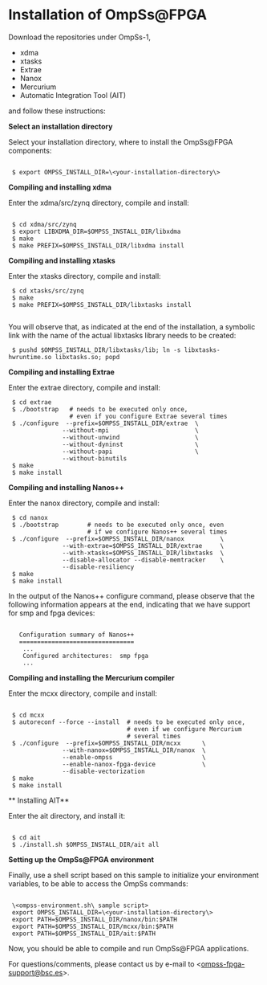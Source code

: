 # Installation of OmpSs@FPGA

Download the repositories under OmpSs-1,

- xdma
- xtasks
- Extrae
- Nanox
- Mercurium
- Automatic Integration Tool (AIT)

and follow these instructions:

**Select an installation directory**

Select your installation directory, where to install the OmpSs@FPGA components:

```

 $ export OMPSS_INSTALL_DIR=\<your-installation-directory\>

```

**Compiling and installing xdma**

Enter the xdma/src/zynq directory, compile and install:

```

 $ cd xdma/src/zynq
 $ export LIBXDMA_DIR=$OMPSS_INSTALL_DIR/libxdma
 $ make 
 $ make PREFIX=$OMPSS_INSTALL_DIR/libxdma install

```

**Compiling and installing xtasks**

Enter the xtasks directory, compile and install:


```
 $ cd xtasks/src/zynq
 $ make
 $ make PREFIX=$OMPSS_INSTALL_DIR/libxtasks install


```
You will observe that, as indicated at the end of the installation, a symbolic link with the name of the actual libxtasks library needs to be created:


```
 $ pushd $OMPSS_INSTALL_DIR/libxtasks/lib; ln -s libxtasks-hwruntime.so libxtasks.so; popd

```


**Compiling and installing Extrae**

Enter the extrae directory, compile and install:
```
 $ cd extrae
 $ ./bootstrap   # needs to be executed only once,
                 # even if you configure Extrae several times
 $ ./configure  --prefix=$OMPSS_INSTALL_DIR/extrae  \
               --without-mpi                        \
               --without-unwind                     \
               --without-dyninst                    \
               --without-papi                       \
               --without-binutils
 $ make
 $ make install
```

**Compiling and installing Nanos++**

Enter the nanox directory, compile and install:


```
 $ cd nanox
 $ ./bootstrap        # needs to be executed only once, even 
                      # if we configure Nanos++ several times 
 $ ./configure  --prefix=$OMPSS_INSTALL_DIR/nanox          \
               --with-extrae=$OMPSS_INSTALL_DIR/extrae     \
               --with-xtasks=$OMPSS_INSTALL_DIR/libxtasks  \
               --disable-allocator --disable-memtracker    \
               --disable-resiliency
 $ make
 $ make install

```

In the output of the Nanos++ configure command, please observe that the following information appears at the end, indicating that we have support for smp and fpga devices: 

```

   Configuration summary of Nanos++
   ================================
    ...
    Configured architectures:  smp fpga
    ...

```

**Compiling and installing the Mercurium compiler**

Enter the mcxx directory, compile and install:

```

 $ cd mcxx
 $ autoreconf --force --install  # needs to be executed only once,
                                 # even if we configure Mercurium
                                 # several times
 $ ./configure  --prefix=$OMPSS_INSTALL_DIR/mcxx      \
               --with-nanox=$OMPSS_INSTALL_DIR/nanox  \
               --enable-ompss                         \
               --enable-nanox-fpga-device             \
               --disable-vectorization
 $ make 
 $ make install

```

** Installing AIT**

Enter the ait directory, and install it:

```

 $ cd ait
 $ ./install.sh $OMPSS_INSTALL_DIR/ait all

```

**Setting up the OmpSs@FPGA environment**

Finally, use a shell script based on this sample to initialize your environment
variables, to be able to access the OmpSs commands:

```

 \<ompss-environment.sh\ sample script>
 export OMPSS_INSTALL_DIR=\<your-installation-directory\>
 export PATH=$OMPSS_INSTALL_DIR/nanox/bin:$PATH
 export PATH=$OMPSS_INSTALL_DIR/mcxx/bin:$PATH
 export PATH=$OMPSS_INSTALL_DIR/ait:$PATH

```

Now, you should be able to compile and run OmpSs@FPGA applications.

For questions/comments, please contact us by e-mail to \<ompss-fpga-support@bsc.es\>.
